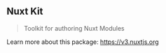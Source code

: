 ## Nuxt Kit

> Toolkit for authoring Nuxt Modules

Learn more about this package: https://v3.nuxtjs.org
